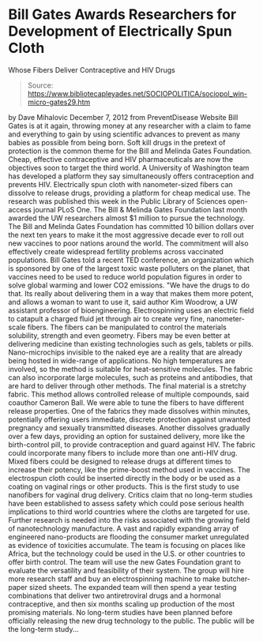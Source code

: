 # Bill Gates Awards Researchers for Development of Electrically Spun Cloth 
Whose Fibers Deliver Contraceptive and HIV Drugs

> Source: https://www.bibliotecapleyades.net/SOCIOPOLITICA/sociopol_win-micro-gates29.htm

by Dave Mihalovic
December 7, 2012
from
PreventDisease Website
Bill Gates is at it again, throwing
money at any researcher with a claim to fame and everything to gain by using
scientific advances to prevent as many babies as possible from being born.
Soft kill drugs in the pretext of protection is the common theme for the
Bill and Melinda Gates Foundation.
Cheap, effective contraceptive and HIV
pharmaceuticals are now the objectives soon to target the third world.
A University of Washington team has developed a platform they say
simultaneously offers contraception and prevents HIV.
Electrically spun cloth with nanometer-sized
fibers can dissolve to release drugs, providing a platform for cheap medical
use. The research was published this week in the Public Library of Sciences
open-access journal
PLoS One.
The Bill & Melinda Gates Foundation last month awarded the UW
researchers almost $1 million to pursue the technology.
The Bill and Melinda Gates Foundation has
committed 10 billion dollars over the next ten years to make it the most
aggressive decade ever to roll out
new vaccines
to poor nations around the
world.
The commitment
will also effectively create widespread fertility
problems across vaccinated populations.
Bill Gates told a recent TED conference, an organization which is sponsored
by one of the largest toxic waste polluters on the planet, that vaccines
need to be used to reduce world population figures in order to solve global
warming and lower CO2 emissions.
"We have the drugs to do that. Its really
about delivering them in a way that makes them more potent, and allows a
woman to want to use it, said author Kim Woodrow, a UW assistant
professor of bioengineering.
Electrospinning uses an electric
field to catapult a charged fluid jet through air to create very fine,
nanometer-scale fibers.
The fibers can be manipulated to control the
materials solubility, strength and even geometry. Fibers may be even better
at delivering medicine than existing technologies such as gels, tablets or
pills.
Nano-microchips invisible to the naked eye are a reality that are
already being hosted in wide-range of applications.
No high temperatures are involved, so the method is suitable for
heat-sensitive molecules. The fabric can also incorporate large molecules,
such as proteins and antibodies, that are hard to deliver through other
methods.
The final material is a stretchy fabric.
This method allows controlled release of
multiple compounds, said coauthor Cameron Ball. We were able to tune
the fibers to have different release properties.
One of the fabrics they made dissolves within
minutes, potentially offering users immediate, discrete protection against
unwanted pregnancy and sexually transmitted diseases.
Another dissolves gradually over a few days,
providing an option for sustained delivery, more like the birth-control
pill, to provide contraception and guard against HIV.
The fabric could incorporate many fibers to
include more than one anti-HIV drug. Mixed fibers could be designed to
release drugs at different times to increase their potency, like the
prime-boost method used in vaccines.
The electrospun cloth could be inserted directly
in the body or be used as a coating on vaginal rings or other products.
This is the first study to use nanofibers for vaginal drug delivery. Critics
claim that no long-term studies have been established to assess safety which
could pose serious health implications to third world countries where the
cloths are targeted for use.
Further research is needed into the risks associated with the growing field
of nanotechnology manufacture. A vast and rapidly expanding array of
engineered nano-products are
flooding the consumer market unregulated as evidence of toxicities
accumulate.
The team is focusing on places like Africa, but
the technology could be used in the U.S. or other countries to offer birth
control.
The team will use the new Gates Foundation grant
to evaluate the versatility and feasibility of their system. The group will
hire more research staff and buy an electrospinning machine to make
butcher-paper sized sheets.
The expanded team will then spend a year testing
combinations that deliver two antiretroviral drugs and a hormonal
contraceptive, and then six months scaling up production of the most
promising materials.
No long-term studies have been planned before officially releasing the new
drug technology to the public.
The public will be the long-term study...
